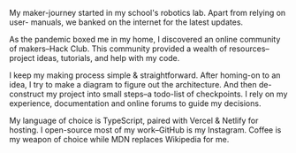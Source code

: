 My maker-journey started in my school's robotics lab. Apart from relying on user- manuals, we banked on the internet for the latest updates.

As the pandemic boxed me in my home, I discovered an online community of makers–Hack Club. This community provided a wealth of resources–project ideas, tutorials, and help with my code.

I keep my making process simple & straightforward. After homing-on to an idea, I try to make a diagram to figure out the architecture. And then de-construct my project into small steps–a todo-list of checkpoints. I rely on my experience, documentation and online forums to guide my decisions.

My language of choice is TypeScript, paired with Vercel & Netlify for hosting. I open-source most of my work–GitHub is my Instagram. Coffee is my weapon of choice while MDN replaces Wikipedia for me.